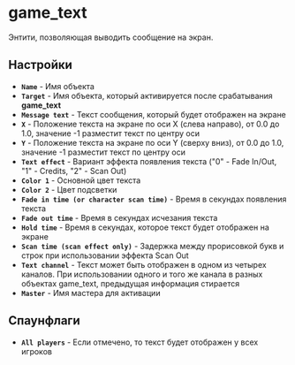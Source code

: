 ﻿# game_text

Энтити, позволяющая выводить сообщение на экран.

## Настройки

- **`Name`** - Имя объекта
- **`Target`** - Имя объекта, который активируется после срабатывания **game_text**
- **`Message text`** - Текст сообщения, который будет отображен на экране
- **`X`** - Положение текста на экране по оси Х (слева направо), от 0.0 до 1.0, значение -1 разместит текст по центру оси
- **`Y`** - Положение текста на экране по оси Y (сверху вниз), от 0.0 до 1.0, значение -1 разместит текст по центру оси
- **`Text effect`** - Вариант эффекта появления текста ("0" - Fade In/Out, "1" - Credits, "2" - Scan Out)
- **`Color 1`** - Основной цвет текста
- **`Color 2`** - Цвет подсветки
- **`Fade in time (or character scan time)`** - Время в секундах появления текста
- **`Fade out time`** - Время в секундах исчезания текста
- **`Hold time`** - Время в секундах, которое текст будет отображен на экране
- **`Scan time (scan effect only)`** - Задержка между прорисовкой букв и строк при использовании эффекта Scan Out
- **`Text channel`** - Текст может быть отображен в одном из четырех каналов. При использовании одного и того же канала в разных объектах game_text, предыдущая информация стирается
- **`Master`** - Имя мастера для активации

## Спаунфлаги

- **`All players`** - Если отмечено, то текст будет отображен у всех игроков
